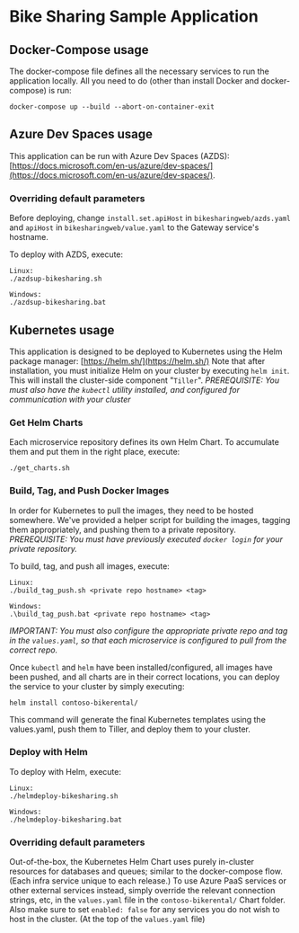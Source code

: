 # Bike Sharing Sample Application

## Docker-Compose usage
The docker-compose file defines all the necessary services to run the application locally. All you need to do (other than install Docker and docker-compose) is run:
```
docker-compose up --build --abort-on-container-exit
```

## Azure Dev Spaces usage
This application can be run with Azure Dev Spaces (AZDS): [https://docs.microsoft.com/en-us/azure/dev-spaces/](https://docs.microsoft.com/en-us/azure/dev-spaces/). 

### Overriding default parameters
Before deploying, change `install.set.apiHost` in `bikesharingweb/azds.yaml` and `apiHost` in `bikesharingweb/value.yaml` to the Gateway service's hostname. 

To deploy with AZDS, execute:
```
Linux:
./azdsup-bikesharing.sh

Windows:
./azdsup-bikesharing.bat
```

## Kubernetes usage
This application is designed to be deployed to Kubernetes using the Helm package manager: [https://helm.sh/](https://helm.sh/)  Note that after installation, you must initialize Helm on your cluster by executing `helm init`.  This will install the cluster-side component "`Tiller`".
_PREREQUISITE: You must also have the `kubectl` utility installed, and configured for communication with your cluster_

### Get Helm Charts
Each microservice repository defines its own Helm Chart. To accumulate them and put them in the right place, execute:
```
./get_charts.sh
```
### Build, Tag, and Push Docker Images
In order for Kubernetes to pull the images, they need to be hosted somewhere. We've provided a helper script for building the images, tagging them appropriately, and pushing them to a private repository.
_PREREQUISITE: You must have previously executed `docker login` for your private repository._

To build, tag, and push all images, execute:
```
Linux:
./build_tag_push.sh <private repo hostname> <tag>

Windows:
.\build_tag_push.bat <private repo hostname> <tag>
```
_IMPORTANT: You must also configure the appropriate private repo and tag in the `values.yaml`, so that each microservice is configured to pull from the correct repo._

Once `kubectl` and `helm` have been installed/configured, all images have been pushed, and all charts are in their correct locations, you can deploy the service to your cluster by simply executing:
```
helm install contoso-bikerental/
```

This command will generate the final Kubernetes templates using the values.yaml, push them to Tiller, and deploy them to your cluster.

### Deploy with Helm
To deploy with Helm, execute:
```
Linux:
./helmdeploy-bikesharing.sh

Windows:
./helmdeploy-bikesharing.bat
```

### Overriding default parameters
Out-of-the-box, the Kubernetes Helm Chart uses purely in-cluster resources for databases and queues; similar to the docker-compose flow.  (Each infra service unique to each release.)  To use Azure PaaS services or other external services instead, simply override the relevant connection strings, etc, in the `values.yaml` file in the `contoso-bikerental/` Chart folder.  Also make sure to set `enabled: false` for any services you do not wish to host in the cluster. (At the top of the `values.yaml` file)


